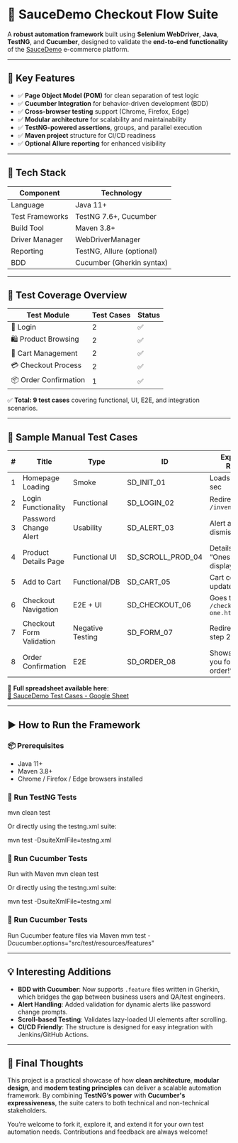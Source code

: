 # 🚀 SauceDemo Checkout Flow Suite

A **robust automation framework** built using **Selenium WebDriver**, **Java**, **TestNG**, and **Cucumber**, designed to validate the **end-to-end functionality** of the [SauceDemo](https://www.saucedemo.com/) e-commerce platform.

---

## 🌟 Key Features

- ✅ **Page Object Model (POM)** for clean separation of test logic  
- ✅ **Cucumber Integration** for behavior-driven development (BDD)  
- ✅ **Cross-browser testing** support (Chrome, Firefox, Edge)  
- ✅ **Modular architecture** for scalability and maintainability  
- ✅ **TestNG-powered assertions**, groups, and parallel execution  
- ✅ **Maven project** structure for CI/CD readiness  
- ✅ **Optional Allure reporting** for enhanced visibility

---

## 🧰 Tech Stack

| Component         | Technology               |
|------------------|---------------------------|
| Language          | Java 11+                 |
| Test Frameworks   | TestNG 7.6+, Cucumber     |
| Build Tool        | Maven 3.8+               |
| Driver Manager    | WebDriverManager         |
| Reporting         | TestNG, Allure (optional) |
| BDD               | Cucumber (Gherkin syntax) |

---


## 🧪 Test Coverage Overview

| Test Module          | Test Cases | Status |
|----------------------|------------|--------|
| 🔐 Login              | 2          | ✅     |
| 🛍️ Product Browsing   | 2          | ✅     |
| 🛒 Cart Management    | 2          | ✅     |
| 💳 Checkout Process   | 2          | ✅     |
| 📦 Order Confirmation | 1          | ✅     |

✅ **Total: 9 test cases** covering functional, UI, E2E, and integration scenarios.

---

## 📝 Sample Manual Test Cases

| # | Title                    | Type             | ID             | Expected Result                                | Steps                                                                 |
|--:|--------------------------|------------------|----------------|-----------------------------------------------|------------------------------------------------------------------------|
| 1 | Homepage Loading         | Smoke            | SD_INIT_01     | Loads in ≤ 3 sec                              | Open browser → Go to `https://www.saucedemo.com/`                     |
| 2 | Login Functionality      | Functional       | SD_LOGIN_02    | Redirects to `/inventory.html`                | Enter `standard_user` / `secret_sauce` → Click Login                  |
| 3 | Password Change Alert    | Usability        | SD_ALERT_03    | Alert appears, dismissible                    | Login → Observe and dismiss password change alert                     |
| 4 | Product Details Page     | Functional UI    | SD_SCROLL_PROD_04 | Details for “Onesie” displayed               | Scroll → Click 5th product                                           |
| 5 | Add to Cart              | Functional/DB    | SD_CART_05     | Cart count updates                            | Click "Add to Cart" → Cart icon updates                               |
| 6 | Checkout Navigation      | E2E + UI         | SD_CHECKOUT_06 | Goes to `/checkout-step-one.html`             | Click Cart → Checkout                                                 |
| 7 | Checkout Form Validation | Negative Testing | SD_FORM_07     | Redirects to step 2                            | Fill form → Continue                                                  |
| 8 | Order Confirmation       | E2E              | SD_ORDER_08    | Shows “Thank you for your order!”             | Finish checkout flow                                                  |

📌 **Full spreadsheet available here**:  
[📝 SauceDemo Test Cases - Google Sheet](https://docs.google.com/spreadsheets/d/1Bpq4t8b30ty0PktXZ5iM1AbYcVm0MtKkgeKfkFho8q8/edit?gid=0#gid=0)

---

## ▶️ How to Run the Framework

### 📦 Prerequisites

- Java 11+
- Maven 3.8+
- Chrome / Firefox / Edge browsers installed

### 🧪 Run TestNG Tests

mvn clean test

Or directly using the testng.xml suite:

mvn test -DsuiteXmlFile=testng.xml

### 🧪 Run Cucumber Tests

Run with Maven
mvn clean test

Or directly using the testng.xml suite:

mvn test -DsuiteXmlFile=testng.xml

### 🧪 Run Cucumber Tests

Run Cucumber feature files via Maven
mvn test -Dcucumber.options="src/test/resources/features"




---

## 💡 Interesting Additions

- **BDD with Cucumber**: Now supports `.feature` files written in Gherkin, which bridges the gap between business users and QA/test engineers.
- **Alert Handling**: Added validation for dynamic alerts like password change prompts.
- **Scroll-based Testing**: Validates lazy-loaded UI elements after scrolling.
- **CI/CD Friendly**: The structure is designed for easy integration with Jenkins/GitHub Actions.

---

## 🙌 Final Thoughts

This project is a practical showcase of how **clean architecture**, **modular design**, and **modern testing principles** can deliver a scalable automation framework. By combining **TestNG’s power** with **Cucumber's expressiveness**, the suite caters to both technical and non-technical stakeholders.

You’re welcome to fork it, explore it, and extend it for your own test automation needs. Contributions and feedback are always welcome!



